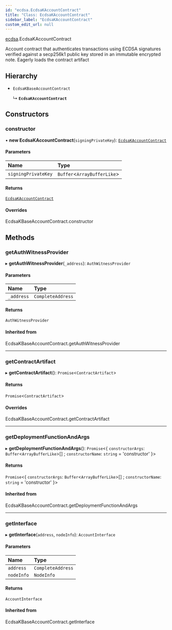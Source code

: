 ```yaml
---
id: "ecdsa.EcdsaKAccountContract"
title: "Class: EcdsaKAccountContract"
sidebar_label: "EcdsaKAccountContract"
custom_edit_url: null
---
```


[ecdsa](../modules/ecdsa.md).EcdsaKAccountContract

Account contract that authenticates transactions using ECDSA signatures
verified against a secp256k1 public key stored in an immutable encrypted note.
Eagerly loads the contract artifact

## Hierarchy

- `EcdsaKBaseAccountContract`

  ↳ **`EcdsaKAccountContract`**

## Constructors

### constructor

• **new EcdsaKAccountContract**(`signingPrivateKey`): [`EcdsaKAccountContract`](ecdsa.EcdsaKAccountContract.md)

#### Parameters

| Name | Type |
| :------ | :------ |
| `signingPrivateKey` | `Buffer`\<`ArrayBufferLike`\> |

#### Returns

[`EcdsaKAccountContract`](ecdsa.EcdsaKAccountContract.md)

#### Overrides

EcdsaKBaseAccountContract.constructor

## Methods

### getAuthWitnessProvider

▸ **getAuthWitnessProvider**(`_address`): `AuthWitnessProvider`

#### Parameters

| Name | Type |
| :------ | :------ |
| `_address` | `CompleteAddress` |

#### Returns

`AuthWitnessProvider`

#### Inherited from

EcdsaKBaseAccountContract.getAuthWitnessProvider

___

### getContractArtifact

▸ **getContractArtifact**(): `Promise`\<`ContractArtifact`\>

#### Returns

`Promise`\<`ContractArtifact`\>

#### Overrides

EcdsaKBaseAccountContract.getContractArtifact

___

### getDeploymentFunctionAndArgs

▸ **getDeploymentFunctionAndArgs**(): `Promise`\<\{ `constructorArgs`: `Buffer`\<`ArrayBufferLike`\>[] ; `constructorName`: `string` = 'constructor' }\>

#### Returns

`Promise`\<\{ `constructorArgs`: `Buffer`\<`ArrayBufferLike`\>[] ; `constructorName`: `string` = 'constructor' }\>

#### Inherited from

EcdsaKBaseAccountContract.getDeploymentFunctionAndArgs

___

### getInterface

▸ **getInterface**(`address`, `nodeInfo`): `AccountInterface`

#### Parameters

| Name | Type |
| :------ | :------ |
| `address` | `CompleteAddress` |
| `nodeInfo` | `NodeInfo` |

#### Returns

`AccountInterface`

#### Inherited from

EcdsaKBaseAccountContract.getInterface
